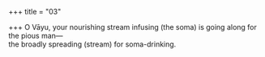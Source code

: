 +++
title = "03"

+++
O Vāyu, your nourishing stream infusing (the soma) is going along for  the pious man—  
the broadly spreading (stream) for soma-drinking.  
